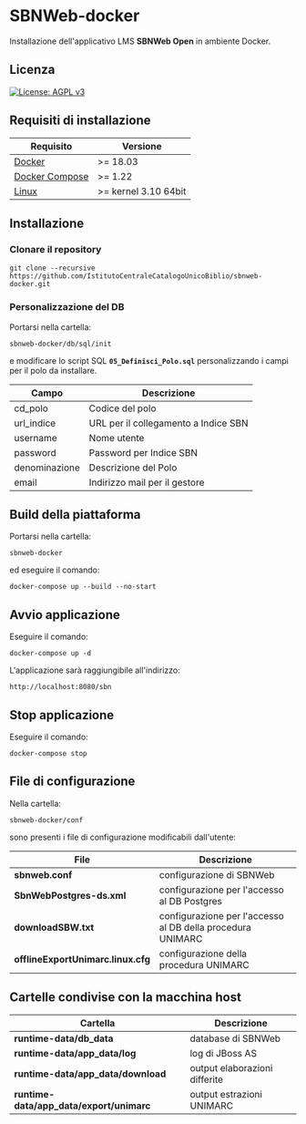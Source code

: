 # SBNWeb-docker

Installazione dell'applicativo LMS **SBNWeb Open** in ambiente Docker.

## Licenza

[![License: AGPL v3](https://img.shields.io/badge/License-AGPL%20v3-blue.svg)](https://www.gnu.org/licenses/agpl-3.0)

## Requisiti di installazione

|Requisito| Versione |
|---|---|
|[Docker](https://docs.docker.com/install)| >= 18.03|
|[Docker Compose](https://docs.docker.com/compose/install)| >= 1.22 |
|[Linux](https://www.kernel.org)| >= kernel 3.10 64bit |

## Installazione

### Clonare il repository

```git clone --recursive https://github.com/IstitutoCentraleCatalogoUnicoBiblio/sbnweb-docker.git```

### Personalizzazione del DB

Portarsi nella cartella:

    sbnweb-docker/db/sql/init

e modificare lo script SQL **```05_Definisci_Polo.sql```** personalizzando i campi per il polo da installare.

|Campo| Descrizione |
|---|---|
|cd_polo|Codice del polo|
|url_indice|URL per il collegamento a Indice SBN|
|username|Nome utente|
|password|Password per Indice SBN|
|denominazione|Descrizione del Polo|
|email|Indirizzo mail per il gestore|

## Build della piattaforma

Portarsi nella cartella:

    sbnweb-docker

ed eseguire il comando:

```docker-compose up --build --no-start```

## Avvio applicazione

Eseguire il comando:

```docker-compose up -d```

L'applicazione sarà raggiungibile all'indirizzo:

    http://localhost:8080/sbn

## Stop applicazione

Eseguire il comando:

```docker-compose stop```

## File di configurazione

Nella cartella:

    sbnweb-docker/conf

sono presenti i file di configurazione modificabili dall'utente:

|File| Descrizione |
|---|---|
|**sbnweb.conf**| configurazione di SBNWeb|
|**SbnWebPostgres-ds.xml**| configurazione per l'accesso al DB Postgres|
|**downloadSBW.txt**| configurazione per l'accesso al DB della procedura UNIMARC|
|**offlineExportUnimarc.linux.cfg**| configurazione della procedura UNIMARC|

## Cartelle condivise con la macchina host

|Cartella| Descrizione |
|---|---|
|**runtime-data/db_data**|database di SBNWeb|
|**runtime-data/app_data/log**|log di JBoss AS|
|**runtime-data/app_data/download**|output elaborazioni differite|
|**runtime-data/app_data/export/unimarc**|output estrazioni UNIMARC|
